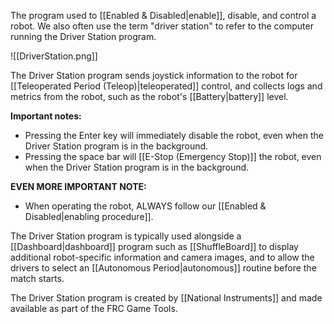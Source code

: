 The program used to [[Enabled & Disabled|enable]], disable, and control a robot. We also often use the term "driver station" to refer to the computer running the Driver Station program.

![[DriverStation.png]]

The Driver Station program sends joystick information to the robot for [[Teleoperated Period (Teleop)|teleoperated]] control, and collects logs and metrics from the robot, such as the robot's [[Battery|battery]] level.

**Important notes:**

- Pressing the Enter key will immediately disable the robot, even when the Driver Station program is in the background.
- Pressing the space bar will [[E-Stop (Emergency Stop)]] the robot, even when the Driver Station program is in the background.

**EVEN MORE IMPORTANT NOTE:**

- When operating the robot, ALWAYS follow our [[Enabled & Disabled|enabling procedure]].

The Driver Station program is typically used alongside a [[Dashboard|dashboard]] program such as [[ShuffleBoard]] to display additional robot-specific information and camera images, and to allow the drivers to select an [[Autonomous Period|autonomous]] routine before the match starts.

The Driver Station program is created by [[National Instruments]] and made available as part of the FRC Game Tools.